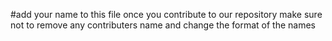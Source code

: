 #add your name to this file once you contribute to our repository 
make sure not to remove any contributers name and change the format of the names 
